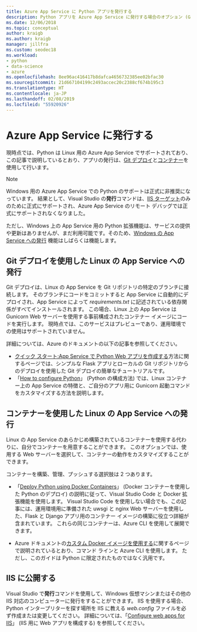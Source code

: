 ```yaml
---
title: Azure App Service に Python アプリを発行する
description: Python アプリを Azure App Service に発行する場合のオプション (Git デプロイ、Linux 用コンテナー、IIS へのデプロイなど)。
ms.date: 12/06/2018
ms.topic: conceptual
author: kraigb
ms.author: kraigb
manager: jillfra
ms.custom: seodec18
ms.workload:
- python
- data-science
- azure
ms.openlocfilehash: 8ee96ac416417b8dafca4656732385ee02bfac30
ms.sourcegitcommit: 21d667104199c2493accec20c2388cf674b195c3
ms.translationtype: HT
ms.contentlocale: ja-JP
ms.lasthandoff: 02/08/2019
ms.locfileid: "55920926"
---
```

# <a name="publish-to-azure-app-service"></a>Azure App Service に発行する

現時点では、Python は Linux 用の Azure App Service でサポートされており、この記事で説明しているとおり、アプリの発行は、[Git デプロイ](#publish-to-app-service-on-linux-using-git-deploy)と[コンテナー](#publish-to-app-service-on-linux-using-containers)を使用して行います。

> [!Note]
> Windows 用の Azure App Service での Python のサポートは正式に非推奨になっています。 結果として、Visual Studio の**発行**コマンドは、[IIS ターゲット](#publish-to-iis)のみのために正式にサポートされ、Azure App Service のリモート デバッグでは正式にサポートされなくなりました。
>
> ただし、Windows 上の App Service 用の Python 拡張機能は、サービスの提供や更新はありませんが、まだ利用可能です。そのため、[Windows の App Service への発行](publish-to-app-service-windows.md) 機能はしばらくは機能します。

## <a name="publish-to-app-service-on-linux-using-git-deploy"></a>Git デプロイを使用した Linux の App Service への発行

Git デプロイは、Linux の App Service を Git リポジトリの特定のブランチに接続します。 そのブランチにコードをコミットすると App Service に自動的にデプロイされ、App Service によって *requirements.txt* に記述されている依存関係がすべてインストールされます。 この場合、Linux 上の App Service は Gunicorn Web サーバーを使用する事前構成されたコンテナー イメージにコードを実行します。 現時点では、このサービスはプレビューであり、運用環境での使用はサポートされていません。

詳細については、Azure のドキュメントの以下の記事を参照してください。

- [クイック スタート:App Service で Python Web アプリを作成する](/azure/app-service/containers/quickstart-python?toc=%2Fpython%2Fazure%2FTOC.json)方法に関するページでは、シンプルな Flask アプリとローカルの Git リポジトリからのデプロイを使用した Git デプロイの簡単なチュートリアルです。
- 「[How to configure Python](/azure/app-service/containers/how-to-configure-python)」 (Python の構成方法) では、Linux コンテナー上の App Service の特徴と、ご自分のアプリ用に Gunicorn 起動コマンドをカスタマイズする方法を説明します。

## <a name="publish-to-app-service-on-linux-using-containers"></a>コンテナーを使用した Linux の App Service への発行

Linux の App Service のあらかじめ構築されているコンテナーを使用する代わりに、自分でコンテナーを用意することができます。 このオプションでは、使用する Web サーバーを選択して、コンテナーの動作をカスタマイズすることができます。

コンテナーを構築、管理、プッシュする選択肢は 2 つあります。

- 「[Deploy Python using Docker Containers](https://code.visualstudio.com/docs/python/tutorial-deploy-containers)」 (Docker コンテナーを使用した Python のデプロイ) の説明に従って、Visual Studio Code と Docker 拡張機能を使用します。 Visual Studio Code を使用しない場合でも、この記事には、運用環境用に準備された uwsgi と nginx Web サーバーを使用した、Flask と Django アプリ用のコンテナー イメージの構築に役立つ詳細が含まれています。 これらの同じコンテナーは、Azure CLI を使用して展開できます。

- Azure ドキュメントの[カスタム Docker イメージを使用する](/azure/app-service/containers/tutorial-custom-docker-image)に関するページで説明されているとおり、コマンド ラインと Azure CLI を使用します。 ただし、このガイドは Python に限定されたものではなく汎用です。

## <a name="publish-to-iis"></a>IIS に公開する

Visual Studio で**発行**コマンドを使用して、Windows 仮想マシンまたはその他の IIS 対応のコンピューターに発行をすることができます。 IIS を使用する場合、Python インタープリターを探す場所を IIS に教える *web.config* ファイルを必ず作成または変更してください。 詳細については、「[Configure web apps for IIS](configure-web-apps-for-iis-windows.md)」 (IIS 用に Web アプリを構成する) を参照してください。
